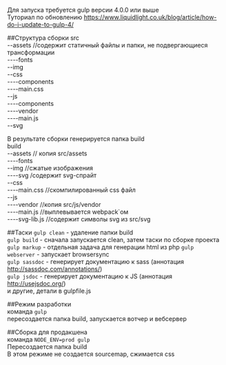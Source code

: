 Для запуска требуется gulp версии 4.0.0 или выше  
Туториал по обновлению https://www.liquidlight.co.uk/blog/article/how-do-i-update-to-gulp-4/

##Структура сборки
src  
--assets //содержит статичный файлы и папки, не подвергающиеся трансформации</span>  
----fonts  
--img  
--css  
----components  
----main.css  
--js  
----components  
----vendor  
----main.js  
--svg  

В результате сборки генерируется папка build  
build  
--assets // копия src/assets  
----fonts  
--img //сжатые изображения  
----svg /содержит svg-спрайт  
--css  
----main.css //скомпилированный css файл  
--js  
----vendor //копия src/js/vendor  
----main.js //выплевывается webpack`ом  
----svg-lib.js //содержит символы svg из src/svg  

##Таски
```gulp clean``` - удаление папки build  
```gulp build``` - сначала запускается clean, затем таски по сборке проекта  
```gulp markup``` - отдельная задача для генерации html из php
```gulp webserver``` - запускает browsersync  
```gulp sassdoc``` - генерирует документацию к sass (аннотация http://sassdoc.com/annotations/)   
```gulp jsdoc``` - генерирует документацию к JS (аннотация http://usejsdoc.org/)  
и другие, детали в gulpfile.js  


##Режим разработки  
команда ```gulp```  
пересоздается папка build, запускается вотчер и вебсервер  


##Сборка для продакшена  
команда ```NODE_ENV=prod gulp```  
Пересоздается папка build  
В этом режиме не создается sourcemap, сжимается css  
